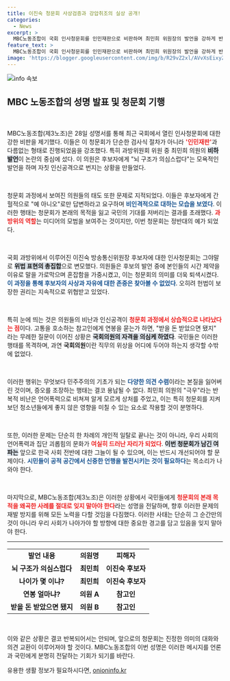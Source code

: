 ```yaml
---
title: 이진숙 청문회 사상검증과 강압취조의 실상 공개!
categories:
  - News
excerpt: >
  MBC노동조합이 국회 인사청문회를 인민재판으로 비판하며 최민희 위원장의 발언을 강하게 반발했습니다. 불법적 언어폭력과 사회적 낙인에 대한 우려가 커지고 있는 가운데, 미디어의 미래도 위협받고 있습니다. 클릭해 더 알아보세요!
feature_text: >
  MBC노동조합이 국회 인사청문회를 인민재판으로 비판하며 최민희 위원장의 발언을 강하게 반발했습니다. 불법적 언어폭력과 사회적 낙인에 대한 우려가 커지고 있는 가운데, 미디어의 미래도 위협받고 있습니다. 클릭해 더 알아보세요!
image: 'https://blogger.googleusercontent.com/img/b/R29vZ2xl/AVvXsEixyZcFfHzMRdzZMjFBmAUKJYCLCGyLL1o632UiGVXcaFdKo_bkvkuCioo0uUKlGfBVcT3P84aROyZIXSBEx3Aw5nCQ3pTgDom1WDC4m8eifvWiAmWEEVb4x6G_l8C0QH225ldMjyaFvpxGEBGNO37VmDTDMHGhJPq73UglMfDca1-0aw/s1600/blogspot.png'
---
```


<p><img src="https://blogger.googleusercontent.com/img/b/R29vZ2xl/AVvXsEixyZcFfHzMRdzZMjFBmAUKJYCLCGyLL1o632UiGVXcaFdKo_bkvkuCioo0uUKlGfBVcT3P84aROyZIXSBEx3Aw5nCQ3pTgDom1WDC4m8eifvWiAmWEEVb4x6G_l8C0QH225ldMjyaFvpxGEBGNO37VmDTDMHGhJPq73UglMfDca1-0aw/s1600/blogspot.png" alt="info 속보" /></p>

<h2 data-ke-size="size26">MBC 노동조합의 성명 발표 및 청문회 기행</h2>

<p data-ke-size="size16">&nbsp;</p>

<p>MBC노동조합(제3노조)은 28일 성명서를 통해 최근 국회에서 열린 인사청문회에 대한 강한 비판을 제기했다. 이들은 이 청문회가 단순한 검사식 절차가 아니라 <b><span style="color: #ee2323;">'인민재판'</span></b>과 다름없는 형태로 진행되었음을 강조했다. 특히 과방위원회 위원 중 최민희 의원의 <b><span style="background-color: #21538527;">비하 발언</span></b>이 논란의 중심에 섰다. 이 의원은 후보자에게 "뇌 구조가 의심스럽다"는 모욕적인 발언을 하며 자칫 인신공격으로 번지는 상황을 만들었다. </p>

<p data-ke-size="size16">&nbsp;</p>

<p>청문회 과정에서 보여진 의원들의 태도 또한 문제로 지적되었다. 이들은 후보자에게 간헐적으로 "예 아니오"로만 답변하라고 요구하며 <b><span style="color: #1a5490;">비인격적으로 대하는 모습을 보였다</span></b>. 이러한 행태는 청문회가 본래의 목적을 잃고 국민의 기대를 저버리는 결과를 초래했다. <b><span style="color: #ee2323;">과방위의 역할</span></b>는 미디어의 모범을 보여주는 것이지만, 이번 청문회는 정반대의 예가 되었다. </p>

<p data-ke-size="size16">&nbsp;</p>

<p>국회 과방위에서 이루어진 이진숙 방송통신위원장 후보자에 대한 인사청문회는 그야말로 <b><span style="background-color: #21538527;">위법 표현의 총집합</span></b>으로 변모했다. 의원들은 후보의 발언 중에 본인들의 시간 제약을 이유로 말을 가로막으며 혼잡함을 가중시켰고, 이는 청문회의 의미를 더욱 퇴색시켰다. <b><span style="color: #1a5490;">이 과정을 통해 후보자의 사상과 자유에 대한 존중은 찾아볼 수 없었다</span></b>. 오히려 헌법이 보장한 권리는 지속적으로 위협받고 있었다. </p>

<p data-ke-size="size16">&nbsp;</p>

<p>특히 눈에 띄는 것은 의원들의 비난과 인신공격이 <b><span style="color: #ee2323;">청문회 과정에서 상습적으로 나타났다는 점</span></b>이다. 고통을 호소하는 참고인에게 연봉을 묻는가 하면, "받을 돈 받았으면 됐지" 라는 무례한 질문이 이어진 상황은 <b><span style="background-color: #21538527;">국회의원의 자격을 의심케 하였다</span></b>. 국민들은 이러한 행태를 목격하며, 과연 <b>국회의원</b>이란 직무의 위상을 어디에 두어야 하는지 생각할 수밖에 없었다. </p>

<p data-ke-size="size16">&nbsp;</p>

<p>이러한 행위는 무엇보다 민주주의의 기초가 되는 <b><span style="color: #1a5490;">다양한 의견 수렴</span></b>이라는 본질을 잃어버린 것이며, 증오를 조장하는 행태는 결코 용납될 수 없다. 최민희 의원의 "극우"라는 반복적 비난은 언어폭력으로 비쳐져 알게 모르게 상처를 주었고, 이는 특히 청문회를 지켜보던 청소년들에게 좋지 않은 영향을 미칠 수 있는 요소로 작용할 것이 분명하다. </p>

<p data-ke-size="size16">&nbsp;</p>

<p>또한, 이러한 문제는 단순히 한 차례의 개인적 일탈로 끝나는 것이 아니라, 우리 사회의 언어폭력과 집단 괴롭힘의 문화가 <b><span style="color: #ee2323;">여실히 드러난 자리가 되었다</span></b>. <b><span style="background-color: #21538527;">이번 청문회가 남긴 여파는</span></b> 앞으로 한국 사회 전반에 대한 그늘이 될 수 있으며, 이는 반드시 개선되어야 할 문제이다. <b><span style="color: #1a5490;">시민들이 공적 공간에서 신중한 언행을 발전시키는 것이 필요하다</span></b>는 목소리가 나와야 한다. </p>

<p data-ke-size="size16">&nbsp;</p>

<p>마지막으로, MBC노동조합(제3노조)은 이러한 상황에서 국민들에게 <b><span style="color: #ee2323;">청문회의 본래 목적을 왜곡한 사례를 절대로 잊지 말아야 한다</span></b>라는 성명을 전달하며, 향후 이러한 문제의 재발 방지를 위해 모든 노력을 다할 것임을 다짐했다. 이러한 사태는 단순히 그 순간만의 것이 아니라 우리 사회가 나아가야 할 방향에 대한 중요한 경고를 담고 있음을 잊지 말아야 한다. </p>

<hr />

<table style="width: 100%;">
  <tr>
    <td style="text-align: center; height: 17px;"><b>발언 내용</b></td>
    <td style="text-align: center; height: 17px;"><b>의원명</b></td>
    <td style="text-align: center; height: 17px;"><b>피해자</b></td>
  </tr>
  <tr>
    <td style="text-align: center; height: 17px;"><b>뇌 구조가 의심스럽다</b></td>
    <td style="text-align: center; height: 17px;"><b>최민희</b></td>
    <td style="text-align: center; height: 17px;"><b>이진숙 후보자</b></td>
  </tr>
  <tr>
    <td style="text-align: center; height: 17px;"><b>나이가 몇 이냐?</b></td>
    <td style="text-align: center; height: 17px;"><b>최민희</b></td>
    <td style="text-align: center; height: 17px;"><b>이진숙 후보자</b></td>
  </tr>
  <tr>
    <td style="text-align: center; height: 17px;"><b>연봉 얼마냐?</b></td>
    <td style="text-align: center; height: 17px;"><b>의원 A</b></td>
    <td style="text-align: center; height: 17px;"><b>참고인</b></td>
  </tr>
  <tr>
    <td style="text-align: center; height: 17px;"><b>받을 돈 받았으면 됐지</b></td>
    <td style="text-align: center; height: 17px;"><b>의원 B</b></td>
    <td style="text-align: center; height: 17px;"><b>참고인</b></td>
  </tr>
</table>

<p data-ke-size="size16">&nbsp;</p>

<p>이와 같은 상황은 결코 반복되어서는 안되며, 앞으로의 청문회는 진정한 의미의 대화와 의견 교환이 이루어져야 할 것이다. MBC노동조합의 이번 성명은 이러한 메시지를 언론과 국민에게 분명히 전달하는 기회가 되기를 바란다.</p>
유용한 생활 정보가 필요하시다면, <a href="https://onioninfo.kr" rel="dofollow">onioninfo.kr</a>


